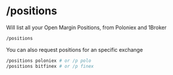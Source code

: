# /positions

Will list all your Open Margin Positions, from Poloniex and 1Broker

``` bash
/positions
```
You can also request positions for an specific exchange

``` bash
/positions poloniex # or /p polo
/positions bitfinex # or /p finex
```
